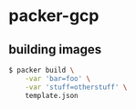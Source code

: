 # packer-gcp

## building images 
```bash
$ packer build \
    -var 'bar=foo' \
    -var 'stuff=otherstuff' \
    template.json
```